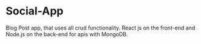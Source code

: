 # Social-App
Blog Post app, that uses all crud functionality. React js on the front-end and Node.js on the back-end for apis with MongoDB.
